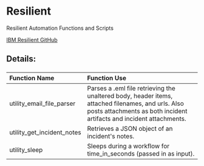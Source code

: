 # Resilient
Resilient Automation Functions and Scripts

[IBM Resilient GitHub](https://github.com/ibmresilient)


## Details:

###
| **Function Name** | **Function Use** |
| :------------- |:-------------|
| utility_email_file_parser | Parses a .eml file retrieving the unaltered body, header items, attached filenames, and urls. Also posts attachments as both incident artifacts and incident attachments. |
| utility_get_incident_notes | Retrieves a JSON object of an incident's notes. |
| utility_sleep | Sleeps during a workflow for time_in_seconds (passed in as input). |
